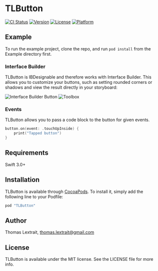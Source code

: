 # TLButton

[![CI Status](http://img.shields.io/travis/tlextrait/TLButton.svg?style=flat)](https://travis-ci.org/tlextrait/TLButton)
[![Version](https://img.shields.io/cocoapods/v/TLButton.svg?style=flat)](http://cocoapods.org/pods/TLButton)
[![License](https://img.shields.io/cocoapods/l/TLButton.svg?style=flat)](http://cocoapods.org/pods/TLButton)
[![Platform](https://img.shields.io/cocoapods/p/TLButton.svg?style=flat)](http://cocoapods.org/pods/TLButton)

## Example

To run the example project, clone the repo, and run `pod install` from the Example directory first.

### Interface Builder

TLButton is IBDesignable and therefore works with Interface Builder. This allows you to customize your buttons, such as setting rounded corners or shadows and view the result directly in your storyboard:

![Interface Builder Button](https://cloud.githubusercontent.com/assets/1252930/20642839/2f632a96-b3e8-11e6-8f4a-c7db4f2e96ec.png)
![Toolbox](https://cloud.githubusercontent.com/assets/1252930/20642888/279e3c78-b3e9-11e6-8384-358ed0915852.png)

### Events

TLButton allows you to pass a code block to the button for given events.

```swift
button.on(event: .touchUpInside) {
    print("Tapped button")
}
```

## Requirements

Swift 3.0+

## Installation

TLButton is available through [CocoaPods](http://cocoapods.org). To install
it, simply add the following line to your Podfile:

```ruby
pod "TLButton"
```

## Author

Thomas Lextrait, thomas.lextrait@gmail.com

## License

TLButton is available under the MIT license. See the LICENSE file for more info.
